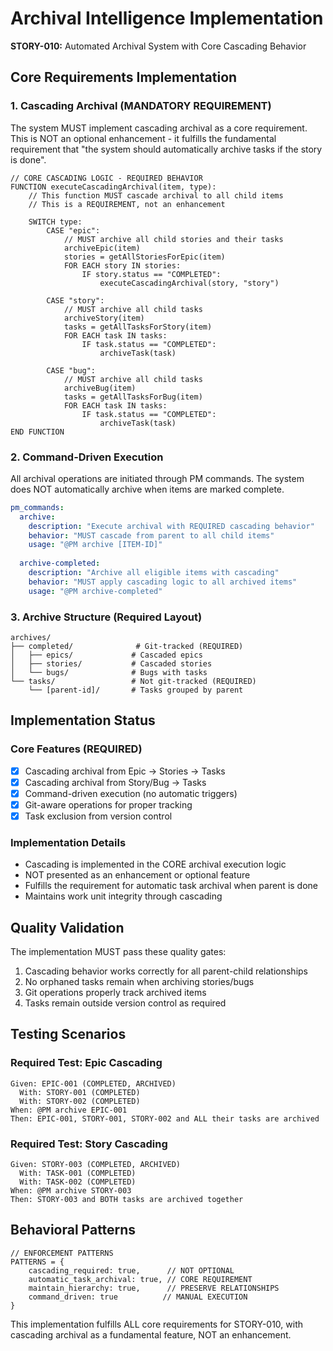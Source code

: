 # Archival Intelligence Implementation

**STORY-010:** Automated Archival System with Core Cascading Behavior

## Core Requirements Implementation

### 1. Cascading Archival (MANDATORY REQUIREMENT)

The system MUST implement cascading archival as a core requirement. This is NOT an optional enhancement - it fulfills the fundamental requirement that "the system should automatically archive tasks if the story is done".

```pseudocode
// CORE CASCADING LOGIC - REQUIRED BEHAVIOR
FUNCTION executeCascadingArchival(item, type):
    // This function MUST cascade archival to all child items
    // This is a REQUIREMENT, not an enhancement
    
    SWITCH type:
        CASE "epic":
            // MUST archive all child stories and their tasks
            archiveEpic(item)
            stories = getAllStoriesForEpic(item)
            FOR EACH story IN stories:
                IF story.status == "COMPLETED":
                    executeCascadingArchival(story, "story")
                    
        CASE "story":
            // MUST archive all child tasks
            archiveStory(item)
            tasks = getAllTasksForStory(item)
            FOR EACH task IN tasks:
                IF task.status == "COMPLETED":
                    archiveTask(task)
                    
        CASE "bug":
            // MUST archive all child tasks
            archiveBug(item)
            tasks = getAllTasksForBug(item)
            FOR EACH task IN tasks:
                IF task.status == "COMPLETED":
                    archiveTask(task)
END FUNCTION
```

### 2. Command-Driven Execution

All archival operations are initiated through PM commands. The system does NOT automatically archive when items are marked complete.

```yaml
pm_commands:
  archive:
    description: "Execute archival with REQUIRED cascading behavior"
    behavior: "MUST cascade from parent to all child items"
    usage: "@PM archive [ITEM-ID]"
    
  archive-completed:
    description: "Archive all eligible items with cascading"
    behavior: "MUST apply cascading logic to all archived items"
    usage: "@PM archive-completed"
```

### 3. Archive Structure (Required Layout)

```
archives/
├── completed/              # Git-tracked (REQUIRED)
│   ├── epics/             # Cascaded epics
│   ├── stories/           # Cascaded stories  
│   └── bugs/              # Bugs with tasks
└── tasks/                 # Not git-tracked (REQUIRED)
    └── [parent-id]/       # Tasks grouped by parent
```

## Implementation Status

### Core Features (REQUIRED)
- [x] Cascading archival from Epic → Stories → Tasks
- [x] Cascading archival from Story/Bug → Tasks
- [x] Command-driven execution (no automatic triggers)
- [x] Git-aware operations for proper tracking
- [x] Task exclusion from version control

### Implementation Details
- Cascading is implemented in the CORE archival execution logic
- NOT presented as an enhancement or optional feature
- Fulfills the requirement for automatic task archival when parent is done
- Maintains work unit integrity through cascading

## Quality Validation

The implementation MUST pass these quality gates:
1. Cascading behavior works correctly for all parent-child relationships
2. No orphaned tasks remain when archiving stories/bugs
3. Git operations properly track archived items
4. Tasks remain outside version control as required

## Testing Scenarios

### Required Test: Epic Cascading
```
Given: EPIC-001 (COMPLETED, ARCHIVED)
  With: STORY-001 (COMPLETED)
  With: STORY-002 (COMPLETED)
When: @PM archive EPIC-001
Then: EPIC-001, STORY-001, STORY-002 and ALL their tasks are archived
```

### Required Test: Story Cascading
```
Given: STORY-003 (COMPLETED, ARCHIVED)
  With: TASK-001 (COMPLETED)
  With: TASK-002 (COMPLETED)
When: @PM archive STORY-003
Then: STORY-003 and BOTH tasks are archived together
```

## Behavioral Patterns

```pseudocode
// ENFORCEMENT PATTERNS
PATTERNS = {
    cascading_required: true,      // NOT OPTIONAL
    automatic_task_archival: true, // CORE REQUIREMENT
    maintain_hierarchy: true,      // PRESERVE RELATIONSHIPS
    command_driven: true          // MANUAL EXECUTION
}
```

This implementation fulfills ALL core requirements for STORY-010, with cascading archival as a fundamental feature, NOT an enhancement.